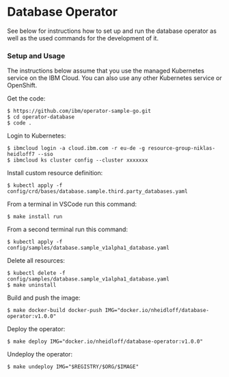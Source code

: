 # Database Operator

See below for instructions how to set up and run the database operator as well as the used commands for the development of it.

### Setup and Usage

The instructions below assume that you use the managed Kubernetes service on the IBM Cloud. You can also use any other Kubernetes service or OpenShift.

Get the code:

```
$ https://github.com/ibm/operator-sample-go.git
$ cd operator-database
$ code .
```

Login to Kubernetes:

```
$ ibmcloud login -a cloud.ibm.com -r eu-de -g resource-group-niklas-heidloff7 --sso
$ ibmcloud ks cluster config --cluster xxxxxxx
```

Install custom resource definition:

```
$ kubectl apply -f config/crd/bases/database.sample.third.party_databases.yaml
```

From a terminal in VSCode run this command:

```
$ make install run
```

From a second terminal run this command:

```
$ kubectl apply -f config/samples/database.sample_v1alpha1_database.yaml
```

Delete all resources:

```
$ kubectl delete -f config/samples/database.sample_v1alpha1_database.yaml
$ make uninstall
```

Build and push the image:

```
$ make docker-build docker-push IMG="docker.io/nheidloff/database-operator:v1.0.0"
```

Deploy the operator:

```
$ make deploy IMG="docker.io/nheidloff/database-operator:v1.0.0"
```

Undeploy the operator:

```
$ make undeploy IMG="$REGISTRY/$ORG/$IMAGE"
```